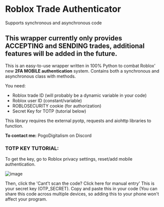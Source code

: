 # Roblox Trade Authenticator


Supports synchronous and asynchronous code
## This wrapper currently only provides ACCEPTING and SENDING trades, additional features will be added in the future.
This is an easy-to-use wrapper written in 100% Python to combat Roblox' new **2FA MOBILE authentication** system. Contains both a synchronous and asynchronous class with methods.

You need:
 - Roblox trade ID (will probably be a dynamic variable in your code)
 - Roblox user ID (constant/variable)
 - ROBLOSECURITY cookie (for authorization)
 - Secret Key for TOTP (tutorial below)


This library requires the external pyotp, requests and aiohttp libraries to function. 

**To contact me:**
PogoDigitalism on Discord


### TOTP KEY TUTORIAL:
To get the key, go to Roblox privacy settings, reset/add mobile authentication.

![image](https://github.com/PogoDigitalism/RobloxTradeAuthenticator/assets/107322523/2a448f61-3781-475e-880f-ed3a7cfc95c9)

Then, click the 'Cant't scan the code? Click here for manual entry'
This is your secret key (OTP_SECRET). Copy and paste this in your code (You can share this code across multiple devices, so adding this to your phone won't affect your program.
